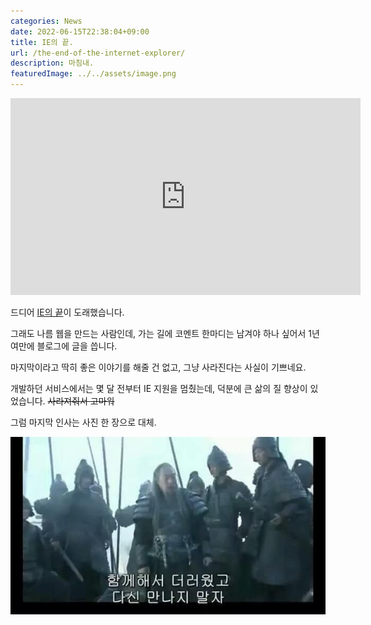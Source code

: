 ```yaml
---
categories: News
date: 2022-06-15T22:38:04+09:00
title: IE의 끝.
url: /the-end-of-the-internet-explorer/
description: 마침내.
featuredImage: ../../assets/image.png
---
```


<iframe width="560" height="315" src="https://www.youtube.com/embed/j9V78UbdzWI" title="YouTube video player" frameborder="0" allow="accelerometer; autoplay; clipboard-write; encrypted-media; gyroscope; picture-in-picture" allowfullscreen></iframe>

드디어 [IE의 끝](https://docs.microsoft.com/ko-kr/lifecycle/products/internet-explorer-11)이 도래했습니다.

그래도 나름 웹을 만드는 사람인데, 가는 길에 코멘트 한마디는 남겨야 하나 싶어서 1년여만에 블로그에 글을 씁니다.

마지막이라고 딱히 좋은 이야기를 해줄 건 없고, 그냥 사라진다는 사실이 기쁘네요.

개발하던 서비스에서는 몇 달 전부터 IE 지원을 멈췄는데, 덕분에 큰 삶의 질 향상이 있었습니다. ~~사라져줘서 고마워~~

그럼 마지막 인사는 사진 한 장으로 대체.

![함께해서 더러웠고 다신 만나지 말자](01.jpg)
